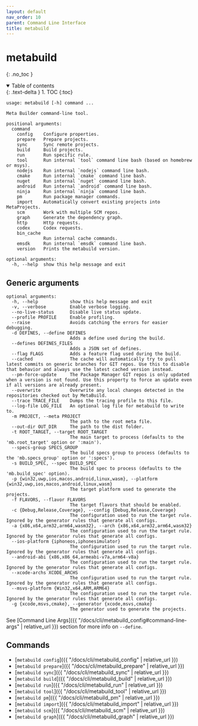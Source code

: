 ```yaml
---
layout: default
nav_order: 10
parent: Command Line Interface
title: metabuild
---
```


# metabuild
{: .no_toc }


<details open markdown="block">
  <summary>
    Table of contents
  </summary>
  {: .text-delta }
1. TOC
{:toc}
</details>




```terminal
usage: metabuild [-h] command ...

Meta Builder command-line tool.

positional arguments:
  command
    config    Configure properties.
    prepare   Prepare projects.
    sync      Sync remote projects.
    build     Build projects.
    run       Run specific rule.
    tool      Run internal `tool` command line bash (based on homebrew or msys).
    nodejs    Run internal `nodejs` command line bash.
    cmake     Run internal `cmake` command line bash.
    nuget     Run internal `nuget` command line bash.
    android   Run internal `android` command line bash.
    ninja     Run internal `ninja` command line bash.
    pm        Run package manager commands.
    import    Automatically convert existing projects into MetaProjects.
    scm       Work with multiple SCM repos.
    graph     Generate the dependency graph.
    http      Http requests.
    codex     Codex requests.
    bin_cache
              Run internal cache commands.
    emsdk     Run internal `emsdk` command line bash.
    version   Prints the metabuild version.

optional arguments:
  -h, --help  show this help message and exit
```

## Generic arguments

```terminal
optional arguments:
  -h, --help            show this help message and exit
  -v, --verbose         Enable verbose logging.
  --no-live-status      Disable live status update.
  --profile PROFILE     Enable profiling.
  --raise               Avoids catching the errors for easier debugging.
  -d DEFINES, --define DEFINES
                        Adds a define used during the build.
  --defines DEFINES_FILES
                        Adds a JSON set of defines.
  --flag FLAGS          Adds a feature flag used during the build.
  --cached              The cache will automatically try to pull latest commits on generic branches for GIT repos. Use this to disable that behavior and always use the latest cached version instead.
  --pm-force-update     The Package Manager GIT repos is only updated when a version is not found. Use this property to force an update even if all versions are already present.
  --overwrite           Overwrite any local changes detected in the repositories checked out by MetaBuild.
  --trace TRACE_FILE    Dumps the tracing profile to this file.
  --log-file LOG_FILE   An optional log file for metabuild to write to.
  -m PROJECT, --meta PROJECT
                        The path to the root meta file.
  --out-dir OUT_DIR     The path to the dist folder.
  -t ROOT_TARGET, --target ROOT_TARGET
                        The main target to process (defaults to the 'mb.root_target' option or ':main').
  --specs-group SPECS_GROUP
                        The build specs group to process (defaults to the 'mb.specs_group' option or ':specs').
  -s BUILD_SPEC, --spec BUILD_SPEC
                        The build spec to process (defaults to the 'mb.build_spec' option).
  -p {win32,uwp,ios,macos,android,linux,wasm}, --platform {win32,uwp,ios,macos,android,linux,wasm}
                        The target platform used to generate the projects.
  -f FLAVORS, --flavor FLAVORS
                        The target flavors that should be enabled.
  -c {Debug,Release,Coverage}, --config {Debug,Release,Coverage}
                        The configuration used to run the target rule. Ignored by the generator rules that generate all configs.
  -a {x86,x64,arm32,arm64,wasm32}, --arch {x86,x64,arm32,arm64,wasm32}
                        The configuration used to run the target rule. Ignored by the generator rules that generate all configs.
  --ios-platform {iphoneos,iphonesimulator}
                        The configuration used to run the target rule. Ignored by the generator rules that generate all configs.
  --android-abi {x86,x86_64,armeabi-v7a,arm64-v8a}
                        The configuration used to run the target rule. Ignored by the generator rules that generate all configs.
  --xcode-archs XCODE_ARCHS
                        The configuration used to run the target rule. Ignored by the generator rules that generate all configs.
  --msvs-platform {Win32,x64,ARM,ARM64}
                        The configuration used to run the target rule. Ignored by the generator rules that generate all configs.
  -g {xcode,msvs,cmake}, --generator {xcode,msvs,cmake}
                        The generator used to generate the projects.
```

See [Command Line Args]({{ "/docs/cli/metabuild_config#command-line-args" | relative_url }}) section for more info on `--define`. 

## Commands

- [`metabuild config`]({{ "/docs/cli/metabuild_config" | relative_url }})
- [`metabuild prepare`]({{ "/docs/cli/metabuild_prepare" | relative_url }})
- [`metabuild sync`]({{ "/docs/cli/metabuild_sync" | relative_url }})
- [`metabuild build`]({{ "/docs/cli/metabuild_build" | relative_url }})
- [`metabuild run`]({{ "/docs/cli/metabuild_run" | relative_url }})
- [`metabuild tool`]({{ "/docs/cli/metabuild_tool" | relative_url }})
- [`metabuild pm`]({{ "/docs/cli/metabuild_pm" | relative_url }})
- [`metabuild import`]({{ "/docs/cli/metabuild_import" | relative_url }})
- [`metabuild scm`]({{ "/docs/cli/metabuild_scm" | relative_url }})
- [`metabuild graph`]({{ "/docs/cli/metabuild_graph" | relative_url }})

